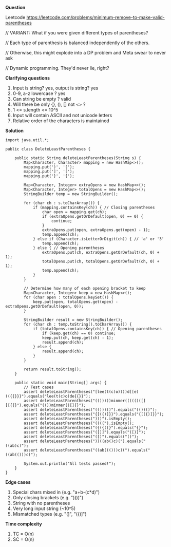 **Question**

Leetcode https://leetcode.com/problems/minimum-remove-to-make-valid-parentheses

// VARIANT: What if you were given different types of parentheses?

// Each type of parenthesis is balanced independently of the others.

// Otherwise, this might explode into a DP problem and Meta swear to never ask 

// Dynamic programming. They'd never lie, right?

**Clarifying questions**

1. Input is string? yes, output is string? yes
2. 0-9, a-z lowercase ? yes
3. Can string be empty ? valid
4. Will there be only {}, (), [] not <> ?
5. 1 <= s.length <= 10^5
6. Input will contain ASCII and not unicode letters
7. Relative order of the characters is maintained

**Solution**

```
import java.util.*;

public class DeleteLeastParentheses {

    public static String deleteLeastParentheses(String s) {
        Map<Character, Character> mapping = new HashMap<>();
        mapping.put(')', '(');
        mapping.put(']', '[');
        mapping.put('}', '{');

        Map<Character, Integer> extraOpens = new HashMap<>();
        Map<Character, Integer> totalOpens = new HashMap<>();
        StringBuilder temp = new StringBuilder();

        for (char ch : s.toCharArray()) {
            if (mapping.containsKey(ch)) { // Closing parentheses
                char open = mapping.get(ch);
                if (extraOpens.getOrDefault(open, 0) == 0) {
                    continue;
                }
                extraOpens.put(open, extraOpens.get(open) - 1);
                temp.append(ch);
            } else if (Character.isLetterOrDigit(ch)) { // 'a' or '3'
                temp.append(ch);
            } else { // Opening parentheses
                extraOpens.put(ch, extraOpens.getOrDefault(ch, 0) + 1);
                totalOpens.put(ch, totalOpens.getOrDefault(ch, 0) + 1);
                temp.append(ch);
            }
        }

        // Determine how many of each opening bracket to keep
        Map<Character, Integer> keep = new HashMap<>();
        for (char open : totalOpens.keySet()) {
            keep.put(open, totalOpens.get(open) - extraOpens.getOrDefault(open, 0));
        }

        StringBuilder result = new StringBuilder();
        for (char ch : temp.toString().toCharArray()) {
            if (totalOpens.containsKey(ch)) { // Opening parentheses
                if (keep.get(ch) == 0) continue;
                keep.put(ch, keep.get(ch) - 1);
                result.append(ch);
            } else {
                result.append(ch);
            }
        }

        return result.toString();
    }

    public static void main(String[] args) {
        // Test cases
        assert deleteLeastParentheses("[lee(t(c)o))))d[[e)(({{}}}").equals("lee(t(c)o)de{{}}");
        assert deleteLeastParentheses("(()))))minmer((((()([][[{{}").equals("(())minmer()[]{}");
        assert deleteLeastParentheses("(()))()").equals("(())()");
        assert deleteLeastParentheses("{[({)]}}").equals("{[({)]}}");
        assert deleteLeastParentheses(")))").isEmpty();
        assert deleteLeastParentheses("((((").isEmpty();
        assert deleteLeastParentheses("({({([}").equals("{}");
        assert deleteLeastParentheses("([)]").equals("([)]");
        assert deleteLeastParentheses("([)").equals("()");
        assert deleteLeastParentheses("))((ab()c)(").equals("((ab)c)");
        assert deleteLeastParentheses("((ab((()))c)(").equals("((ab(()))c)");

        System.out.println("All tests passed!");
    }
}

```


**Edge cases**

1. Special chars mixed in (e.g. "a+b-(c*d)")
2. Only closing brackets (e.g. "))))")
3. String with no parentheses
4. Very long input string (~10^5)
5. Mismatched types (e.g. "(]", "({)]")

**Time complexity**

1. TC = O(n)
2. SC = O(n)

